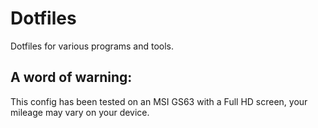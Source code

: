 # Dotfiles
Dotfiles for various programs and tools.

## A word of warning:

This config has been tested on an MSI GS63 with a Full HD screen, your mileage may vary on your device.
